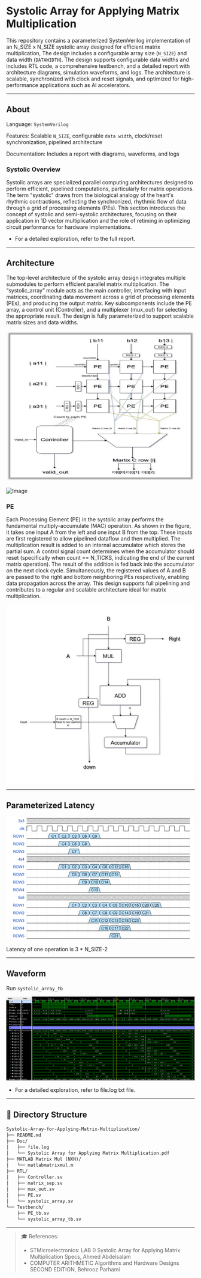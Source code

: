 # Systolic Array for Applying Matrix Multiplication
This repository contains a parameterized SystemVerilog implementation of an N_SIZE x N_SIZE systolic array designed for efficient matrix multiplication, The design includes a configurable array size (`N_SIZE`) and data width (`DATAWIDTH`). The design supports configurable data widths and includes RTL code, a comprehensive testbench, and a detailed report with architecture diagrams, simulation waveforms, and logs. The architecture is scalable, synchronized with clock and reset signals, and optimized for high-performance applications such as AI accelerators.

---

## About

Language: `SystemVerilog`

Features: Scalable `N_SIZE`, configurable `data width`, clock/reset synchronization, pipelined architecture

Documentation: Includes a report with diagrams, waveforms, and logs

### Systolic Overview
Systolic arrays are specialized parallel computing architectures designed to perform efficient, pipelined computations, particularly for matrix operations. The term "systolic" draws from the biological analogy of the heart's rhythmic contractions, reflecting the synchronized, rhythmic flow of data through a grid of processing elements (PEs). This section introduces the concept of systolic and semi-systolic architectures, focusing on their application in 1D vector multiplication and the role of retiming in optimizing circuit performance for hardware implementations.

- For a detailed exploration, refer to the full report.

---

## Architecture

The top-level architecture of the systolic array design integrates multiple 
submodules to perform efficient parallel matrix multiplication. The 
“systolic_array” module acts as the main controller, interfacing with input 
matrices, coordinating data movement across a grid of processing elements 
(PEs), and producing the output matrix. Key subcomponents include the PE 
array, a control unit (Controller), and a multiplexer (mux_out) for selecting the 
appropriate result. The design is fully parameterized to support scalable 
matrix sizes and data widths.

![Architecture](Pictures/Architecture.jpg)

![Image](https://github.com/user-attachments/assets/3bc7074c-2d4c-4f7b-8531-d5dff86bb735)

### PE 

Each Processing Element (PE) in the systolic array performs the fundamental 
multiply-accumulate (MAC) operation. As shown in the figure, it takes one 
input A from the left and one input B from the top. These inputs are first 
registered to allow pipelined dataflow and then multiplied. The multiplication 
result is added to an internal accumulator which stores the partial sum. A 
control signal count determines when the accumulator should reset 
(specifically when count == N_TICKS, indicating the end of the current matrix 
operation). The result of the addition is fed back into the accumulator on the 
next clock cycle. Simultaneously, the registered values of A and B are passed 
to the right and bottom neighboring PEs respectively, enabling data 
propagation across the array. This design supports full pipelining and 
contributes to a regular and scalable architecture ideal for matrix 
multiplication.

![MAC](Pictures/MAC.jpg)

---

## Parameterized Latency

![Latency](Pictures/Latency.png)

Latency of one operation is 3 * N_SIZE-2

---

## Waveform
Run `systolic_array_tb`

![Wavefoem](Pictures/Wavefoem.PNG)

- For a detailed exploration, refer to file.log txt file.

---

## 📁 Directory Structure

```text
Systolic-Array-for-Applying-Matrix-Multiplication/
├── README.md
├── Doc/
│   ├── file.log
│   └── Systolic Array for Applying Matrix Multiplication.pdf
├── MATLAB Matrix Mul (NXN)/
│   └── matlabmatrixmul.m
├── RTL/
│   ├── Controller.sv
│   ├── matrix_sep.sv
│   ├── mux_out.sv
│   ├── PE.sv
│   └── systolic_array.sv
└── Testbench/
    ├── PE_tb.sv
    └── systolic_array_tb.sv
```

---

> 🎓 References:
> - STMicroelectronics: LAB 0 Systolic Array for Applying Matrix 
Multiplication Specs, Ahmed Abdelsalam
> - COMPUTER ARITHMETIC Algorithms and Hardware Designs SECOND 
EDITION, Behrooz Parhami  
